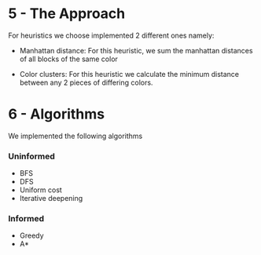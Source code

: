 # 5 - The Approach

For heuristics we choose implemented 2 different ones namely:

- Manhattan distance: For this heuristic, we sum the manhattan distances of all blocks of the same color

- Color clusters: For this heuristic we calculate the minimum distance between any 2 pieces of differing colors.

# 6 - Algorithms

We implemented the following algorithms

### Uninformed

- BFS
- DFS
- Uniform cost
- Iterative deepening

### Informed

- Greedy
- A*